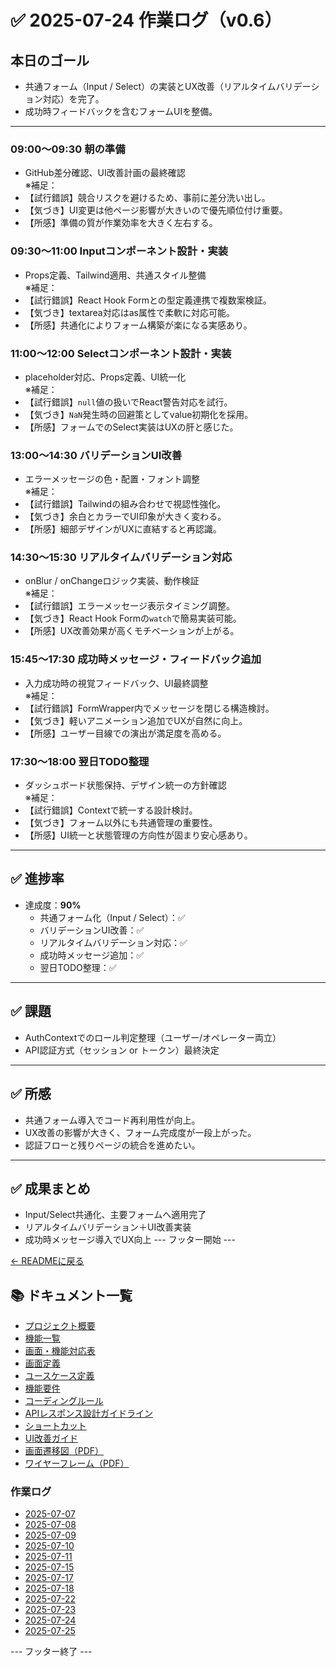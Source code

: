 # ✅ 2025-07-24 作業ログ（v0.6）

## 本日のゴール
- 共通フォーム（Input / Select）の実装とUX改善（リアルタイムバリデーション対応）を完了。
- 成功時フィードバックを含むフォームUIを整備。

---

### 09:00〜09:30 朝の準備
- GitHub差分確認、UI改善計画の最終確認  
※補足：
- 【試行錯誤】競合リスクを避けるため、事前に差分洗い出し。
- 【気づき】UI変更は他ページ影響が大きいので優先順位付け重要。
- 【所感】準備の質が作業効率を大きく左右する。

### 09:30〜11:00 Inputコンポーネント設計・実装
- Props定義、Tailwind適用、共通スタイル整備  
※補足：
- 【試行錯誤】React Hook Formとの型定義連携で複数案検証。
- 【気づき】textarea対応はas属性で柔軟に対応可能。
- 【所感】共通化によりフォーム構築が楽になる実感あり。

### 11:00〜12:00 Selectコンポーネント設計・実装
- placeholder対応、Props定義、UI統一化  
※補足：
- 【試行錯誤】`null`値の扱いでReact警告対応を試行。
- 【気づき】`NaN`発生時の回避策としてvalue初期化を採用。
- 【所感】フォームでのSelect実装はUXの肝と感じた。

### 13:00〜14:30 バリデーションUI改善
- エラーメッセージの色・配置・フォント調整  
※補足：
- 【試行錯誤】Tailwindの組み合わせで視認性強化。
- 【気づき】余白とカラーでUI印象が大きく変わる。
- 【所感】細部デザインがUXに直結すると再認識。

### 14:30〜15:30 リアルタイムバリデーション対応
- onBlur / onChangeロジック実装、動作検証  
※補足：
- 【試行錯誤】エラーメッセージ表示タイミング調整。
- 【気づき】React Hook Formの`watch`で簡易実装可能。
- 【所感】UX改善効果が高くモチベーションが上がる。

### 15:45〜17:30 成功時メッセージ・フィードバック追加
- 入力成功時の視覚フィードバック、UI最終調整  
※補足：
- 【試行錯誤】FormWrapper内でメッセージを閉じる構造検討。
- 【気づき】軽いアニメーション追加でUXが自然に向上。
- 【所感】ユーザー目線での演出が満足度を高める。

### 17:30〜18:00 翌日TODO整理
- ダッシュボード状態保持、デザイン統一の方針確認  
※補足：
- 【試行錯誤】Contextで統一する設計検討。
- 【気づき】フォーム以外にも共通管理の重要性。
- 【所感】UI統一と状態管理の方向性が固まり安心感あり。

---

## ✅ 進捗率
- 達成度：**90%**
    - 共通フォーム化（Input / Select）：✅
    - バリデーションUI改善：✅
    - リアルタイムバリデーション対応：✅
    - 成功時メッセージ追加：✅
    - 翌日TODO整理：✅

---

## ✅ 課題
- AuthContextでのロール判定整理（ユーザー/オペレーター両立）
- API認証方式（セッション or トークン）最終決定

---

## ✅ 所感
- 共通フォーム導入でコード再利用性が向上。
- UX改善の影響が大きく、フォーム完成度が一段上がった。
- 認証フローと残りページの統合を進めたい。

---

## ✅ 成果まとめ
- Input/Select共通化、主要フォームへ適用完了
- リアルタイムバリデーション＋UI改善実装
- 成功時メッセージ導入でUX向上
--- フッター開始 ---

[← READMEに戻る](../../README.md)

## 📚 ドキュメント一覧

- [プロジェクト概要](../project-overview.md)
- [機能一覧](../features.md)
- [画面・機能対応表](../function_screen_map.md)
- [画面定義](../screens.md)
- [ユースケース定義](../usecase_reserve.md)
- [機能要件](../functional_requirements.md)
- [コーディングルール](../coding-rules.md)
- [APIレスポンス設計ガイドライン](../api_response.md)
- [ショートカット](../shortcuts.md)
- [UI改善ガイド](../ui_improvement_guide.md)
- [画面遷移図（PDF）](../画面遷移図.pdf)
- [ワイヤーフレーム（PDF）](../ワイヤーフレーム.pdf)

### 作業ログ
- [2025-07-07](../logs/2025-07-07.md)
- [2025-07-08](../logs/2025-07-08.md)
- [2025-07-09](../logs/2025-07-09.md)
- [2025-07-10](../logs/2025-07-10.md)
- [2025-07-11](../logs/2025-07-11.md)
- [2025-07-15](../logs/2025-07-15.md)
- [2025-07-17](../logs/2025-07-17.md)
- [2025-07-18](../logs/2025-07-18.md)
- [2025-07-22](../logs/2025-07-22.md)
- [2025-07-23](../logs/2025-07-23.md)
- [2025-07-24](../logs/2025-07-24.md)
- [2025-07-25](../logs/2025-07-25.md)

--- フッター終了 ---
